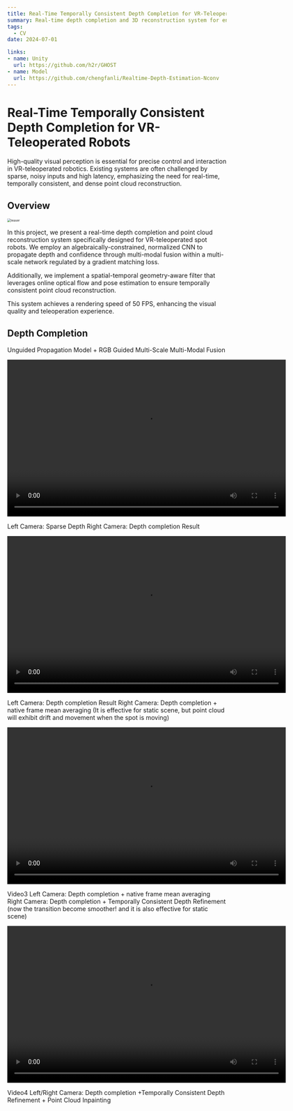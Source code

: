 ```yaml
---
title: Real-Time Temporally Consistent Depth Completion for VR-Teleoperated Robots
summary: Real-time depth completion and 3D reconstruction system for enhanced VR-based robot control. Temporally consistent point cloud reconstruction.
tags:
  - CV
date: 2024-07-01

links:
- name: Unity
  url: https://github.com/h2r/GHOST
- name: Model
  url: https://github.com/chengfanli/Realtime-Depth-Estimation-Nconv
---
```



<!-- <img src="https://chengfanli.github.io/about/src/VRteleop/system.png" alt="teaser" style="zoom:50%;" /> -->

# Real-Time Temporally Consistent Depth Completion for VR-Teleoperated Robots

High-quality visual perception is essential for precise control and interaction in VR-teleoperated robotics. Existing systems are often challenged by sparse, noisy inputs and high latency, emphasizing the need for real-time, temporally consistent, and dense point cloud reconstruction. 


## Overview

<img src="https://chengfanli.github.io/about/src/VRteleop/overview.png" alt="teaser" style="zoom:50%;" />

In this project, we present a real-time depth completion and point cloud reconstruction system specifically designed for VR-teleoperated spot robots. We employ an algebraically-constrained, normalized CNN to propagate depth and confidence through multi-modal fusion within a multi-scale network regulated by a gradient matching loss. 

Additionally, we implement a spatial-temporal geometry-aware filter that leverages online optical flow and pose estimation to ensure temporally consistent point cloud reconstruction. 

This system achieves a rendering speed of 50 FPS, enhancing the visual quality and teleoperation experience.

## Depth Completion
Unguided Propagation Model + RGB Guided Multi-Scale Multi-Modal Fusion

<video width="640" height="360" controls>
  <source src="https://chengfanli.github.io/about/src/VRteleop/s-d.mp4" type="video/mp4">
  Your browser does not support the video tag.
</video>


Left Camera: Sparse Depth
Right Camera: Depth completion Result

<video width="640" height="360" controls>
  <source src="https://chengfanli.github.io/about/src/VRteleop/averaging.mp4" type="video/mp4">
  Your browser does not support the video tag.
</video>


Left Camera: Depth completion Result
Right Camera: Depth completion + native frame mean averaging (It is effective for static scene, but point cloud will exhibit drift and movement when the spot is moving)

<video width="640" height="360" controls>
  <source src="https://chengfanli.github.io/about/src/VRteleop/cvd.mp4" type="video/mp4">
  Your browser does not support the video tag.
</video>


Video3
Left Camera: Depth completion + native frame mean averaging
Right Camera: Depth completion + Temporally Consistent Depth Refinement (now the transition become smoother! and it is also effective for static scene) 

<video width="640" height="360" controls>
  <source src="https://chengfanli.github.io/about/src/VRteleop/final.mp4" type="video/mp4">
  Your browser does not support the video tag.
</video>

Video4
Left/Right Camera: Depth completion +Temporally Consistent Depth Refinement + Point Cloud Inpainting